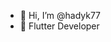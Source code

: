 - 👋 Hi, I’m @hadyk77
- 👀 Flutter Developer


<!---
hadyk77/hadyk77 is a ✨ special ✨ repository because its `README.md` (this file) appears on your GitHub profile.
You can click the Preview link to take a look at your changes.
--->
